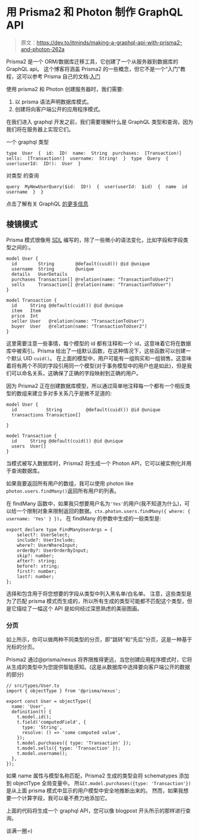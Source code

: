 # 用 Prisma2 和 Photon 制作 GraphQL API

> 原文：<https://dev.to/itminds/making-a-graphql-api-with-prisma2-and-photon-262a>

Prisma2 是一个 ORM/数据库迁移工具，它创建了一个从服务器到数据库的 GraphQL api。
这个博客将涵盖 Prisma2 的一些概念，但它不是一个“入门”教程，这可以参考 Prisma 自己的文档:[入门](https://github.com/prisma/prisma2/blob/master/docs/getting-started.md)

使用 prisma2 和 Photon 创建服务器时，我们需要:

1.  以 prisma 语法声明数据库模式。
2.  创建将向客户端公开的应用程序模式。

在我们进入 graphql 开发之前，我们需要理解什么是 GraphQL 类型和查询，因为我们将在服务器上实现它们。

一个 graphql 类型

```
type  User  {  id:  ID!  name:  String  purchases:  [Transaction!]  sells:  [Transaction!]  username:  String!  }  type  Query  {  user(userId:  ID!):  User  } 
```

对类型
的查询

```
query  MyNewUserQuery($id:  ID!)  {  user(userId:  $id)  {  name  id  username  }  } 
```

点击了解有关 GraphQL [的更多信息](https://graphql.org/)

## 棱镜模式

Prisma 模式很像用
[SDL](https://www.prisma.io/blog/graphql-sdl-schema-definition-language-6755bcb9ce51) 编写的，除了一些微小的语法变化，比如字段和字段类型之间的:。

```
model User {
  id        String        @default(cuid()) @id @unique
  username  String        @unique
  details   UserDetails
  purchases Transaction[] @relation(name: "TransactionToUser2")
  sells     Transaction[] @relation(name: "TransactionToUser")
}

model Transaction {
  id     String @default(cuid()) @id @unique
  item   Item
  price  Int
  seller User   @relation(name: "TransactionToUser")
  buyer  User   @relation(name: "TransactionToUser2")
} 
```

这里需要注意一些事情，每个模型的 id 都有注释和一个 id，这意味着它将在数据库中被索引。Prisma 给出了一组默认函数，在这种情况下，这些函数可以创建一个默认 UID `cuid()`。
在上面的模型中，用户可能有一组购买和一组销售。这意味着将有两个不同的字段引用同一个模型(对于事务模型中的用户也是如此)，但是我们可以命名关系，这确保了正确的字段映射到正确的用户。

因为 Prisma2 正在创建数据库模型，所以通过简单地注释每一个都有一个相反类型的数组来建立多对多关系几乎是微不足道的:

```
model User {
  id           String         @default(cuid()) @id @unique
  transactions Transaction[] 

}

model Transaction {
  id     String @default(cuid()) @id @unique
  users  User[]
} 
```

当模式被写入数据库时，Prisma2 将生成一个 Photon API，它可以被实例化并用于查询数据库。

如果我要返回所有用户的数组，我可以使用 photon like `photon.users.findMany()`返回所有用户的列表。

在 findMany 函数中，如果我只想要用户名为`'Yes'`的用户(我不知道为什么)，可以给一个限制对象来限制返回的数据。`ctx.photon.users.findMany({ where: { username: 'Yes' } })`，
在 findMany 的参数中生成的一般类型是:

```
export declare type FindManyUserArgs = {
    select?: UserSelect;
    include?: UserInclude;
    where?: UserWhereInput;
    orderBy?: UserOrderByInput;
    skip?: number;
    after?: string;
    before?: string;
    first?: number;
    last?: number;
}; 
```

选择和包含用于将您想要的字段从类型中列入黑名单/白名单。
注意，这些类型是为了匹配 prisma 模式而生成的，所以所有生成的类型可能都不匹配这个类型，但是它描绘了一幅这个 API 是如何经过深思熟虑的美丽图画。

### 分页

如上所示，你可以做两种不同类型的分页，即“跳转”和“先后”分页，这是一种基于光标的分页。

Prisma2 通过@prisma/nexus 将界限推得更远，当您创建应用程序模式时，它将从生成的类型中为您提供智能感知。(这是从数据库中选择要向客户端公开的数据的部分)

```
// src/types/User.ts
import { objectType } from '@prisma/nexus';

export const User = objectType({
  name: 'User',
  definition(t) {
    t.model.id();
    t.field('computedField', {
      type: 'String',
      resolve: () => 'some computed value',
    });
    t.model.purchases({ type: 'Transaction' });
    t.model.sells({ type: 'Transaction' });
    t.model.username();
  },
}); 
```

如果 name 属性与模型名称匹配，Prisma2 生成的类型会将 schematypes 添加到 objectType 全局变量中。
所以`t.model.purchases({type: 'Transaction'})`是从上面 prisma 模式中显示的用户模型中安全地推断出来的。
然而，如果我想要一个计算字段，我可以毫不费力地添加它。

上面的代码将生成一个 graphql API，您可以像 blogpost 开头所示的那样进行查询。

谈满一圈=)